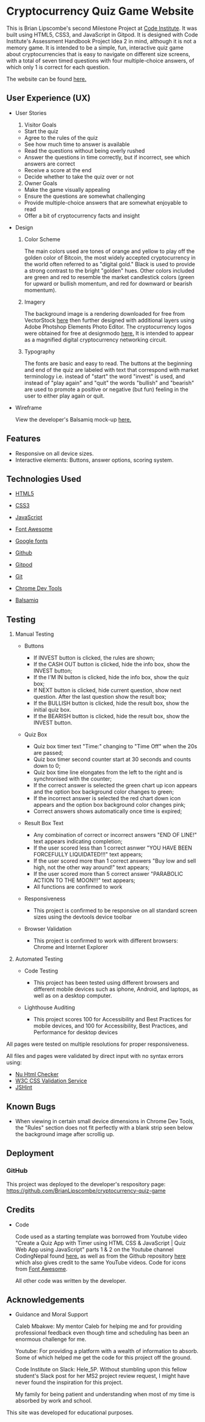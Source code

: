 # Cryptocurrency Quiz Game Website

This is Brian Lipscombe's second Milestone Project at [Code Institute](https://codeinstitute.net). It was built using HTML5, CSS3, and JavaScript in Gitpod. It is designed with Code Institute's Assessment Handbook Project Idea 2 in mind, although it is not a memory game. 
It is intended to be a simple, fun, interactive quiz game about cryptocurrencies that is easy to navigate on different size screens, with a total of seven timed questions with four multiple-choice answers, of which only 1 is correct for each question. 

The website can be found [here.](https://brianlipscombe.github.io/cryptocurrency-quiz-game/)

## User Experience (UX)

* User Stories

    1. Visitor Goals

    - Start the quiz
    - Agree to the rules of the quiz
    - See how much time to answer is available
    - Read the questions without being overly rushed
    - Answer the questions in time correctly, but if incorrect, see which answers are correct
    - Receive a score at the end
    - Decide whether to take the quiz over or not

    2. Owner Goals
        
    - Make the game visually appealing
    - Ensure the questions are somewhat challenging
    - Provide multiple-choice answers that are somewhat enjoyable to read
    - Offer a bit of cryptocurrency facts and insight

* Design

    1. Color Scheme

        The main colors used are tones of orange and yellow to play off the golden color of Bitcoin, the most widely accepted cryptocurrency in the world often referred to as "digital gold." Black is used to provide a strong contrast to the bright "golden" hues. Other colors included are green and red to resemble the market candlestick colors (green for upward or bullish momentum, and red for downward or bearish momentum).  

    2. Imagery

        The background image is a rendering downloaded for free from VectorStock [here](https://www.vectorstock.com/royalty-free-vector/cpu-chip-with-bright-connections-green-vector-22525088) then further designed with additional layers using Adobe Photshop Elements Photo Editor. The cryptocurrency logos were obtained for free at designmodo [here.](https://designmodo.com/free-crypto-icons/) It is intended to appear as a magnified digital cryptocurrency networking circuit.

    3. Typography

        The fonts are basic and easy to read. The buttons at the beginning and end of the quiz are labeled with text that correspond with market terminology i.e. instead of "start" the word "invest" is used, and instead of "play again" and "quit" the words "bullish" and "bearish" are used to promote a positive or negative (but fun) feeling in the user to either play again or quit.

* Wireframe

    View the developer's Balsamiq mock-up [here.](https://slack-files.com/T0L30B202-F02PX40H0MD-a42692bf00)

## Features

* Responsive on all device sizes.
* Interactive elements: Buttons, answer options, scoring system.

## Technologies Used

* [HTML5](https://en.wikipedia.org/wiki/HTML5)

* [CSS3](https://en.wikipedia.org/wiki/CSS)

* [JavaScript](https://en.wikipedia.org/wiki/JavaScript)

* [Font Awesome](https://fontawesome.com/)

* [Google fonts](https://fonts.google.com/)

* [Github](https://github.com/)

* [Gitpod](https://www.gitpod.io/)

* [Git](https://en.wikipedia.org/wiki/Git)

* [Chrome Dev Tools](https://developer.chrome.com/docs/devtools/)

* [Balsamiq](https://balsamiq.com/)

## Testing

1. Manual Testing
    * Buttons

        - If INVEST button is clicked, the rules are shown;
        - If the CASH OUT button is clicked, hide the info box, show the INVEST button;
        - If the I'M IN button is clicked, hide the info box, show the quiz box;
        - If NEXT button is clicked, hide current question, show next question. After the last question show the result box;
        - If the BULLISH button is clicked, hide the result box, show the initial quiz box.
        - If the BEARISH button is clicked, hide the result box, show the INVEST button.

    * Quiz Box

        - Quiz box timer text "Time:" changing to "Time Off" when the 20s are passed;
        - Quiz box timer second counter start at 30 seconds and counts down to 0;
        - Quiz box time line elongates from the left to the right and is synchronised with the counter;
        - If the correct answer is selected the green chart up icon appears and the option box background color changes to green;
        - If the incorrect answer is selected the red chart down icon appears and the option box background color changes pink;
        - Correct answers shows automatically once time is expired;

    * Result Box Text

        - Any combination of correct or incorrect answers "END OF LINE!" text appears indicating completion;
        - If the user scored less than 1 correct asnwer "YOU HAVE BEEN FORCEFULLY LIQUIDATED!!!" text appears;
        - If the user scored more than 1 correct answers "Buy low and sell high, not the other way around!" text appears;
        - If the user scored more than 5 correct answer "PARABOLIC ACTION TO THE MOON!!!" text appears;
        - All functions are confirmed to work
    
    * Responsiveness

        - This project is confirmed to be responsive on all standard screen sizes using the devtools device toolbar

    * Browser Validation

        - This project is confirmed to work with different browsers: Chrome and Internet Explorer

2. Automated Testing

    * Code Testing 

        - This project has been tested using different browsers and different mobile devices such as iphone, Android, and laptops, as well as on a desktop computer.

    * Lighthouse Auditing

        - This project scores 100 for Accessibility and Best Practices for mobile devices, and 100 for Accessibility, Best Practices, and Performance for desktop devices

All pages were tested on multiple resolutions for proper responsiveness.

All files and pages were validated by direct input with no syntax errors using:

* [Nu Html Checker](https://validator.w3.org/#validate_by_input)
* [W3C CSS Validation Service](https://jigsaw.w3.org/css-validator/)
* [JSHint](https://jshint.com/)

## Known Bugs

* When viewing in certain small device dimensions in Chrome Dev Tools, the "Rules" section does not fit perfectly with a blank strip seen below the background image after scrollig up.  

## Deployment

### GitHub

This project was deployed to the developer's respository page:
https://github.com/BrianLipscombe/cryptocurrency-quiz-game

## Credits

* Code

    Code used as a starting template was borrowed from Youtube video "Create a Quiz App with Timer using HTML CSS & JavaScript | Quiz Web App using JavaScript" parts 1 & 2 on the Youtube channel CodingNepal found [here.](https://www.youtube.com/watch?v=pQr4O1OITJo&t=1324s) as well as from the Github repository [here](https://github.com/HeleJ/quiz-game-about-Estonia) which also gives credit to the same YouTube videos.
    Code for icons from [Font Awesome](https://fontawesome.com/).

    All other code was written by the developer.

## Acknowledgements

* Guidance and Moral Support

    Caleb Mbakwe: My mentor Caleb for helping me and for providing professional feedback even though time and scheduling has been an enormous challenge for me.

    Youtube: For providing a platform with a wealth of information to absorb. Some of which helped me get the code for this project off the ground.

    Code Institute on Slack: Hele_5P. Without stumbling upon this fellow student's Slack post for her MS2 project review request, I might have never found the inspiration for this project.

    My family for being patient and understanding when most of my time is absorbed by work and school. 

This site was developed for educational purposes.